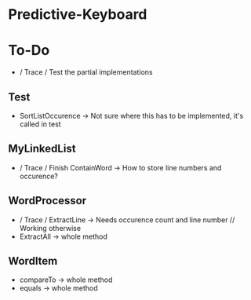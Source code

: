 # Predictive-Keyboard

# To-Do

* / Trace / Test the partial implementations

## Test

* SortListOccurence -> Not sure where this has to be implemented, it's called in test

## MyLinkedList

* / Trace / Finish ContainWord -> How to store line numbers and occurence?

## WordProcessor

* / Trace / ExtractLine -> Needs occurence count and line number // Working otherwise
* ExtractAll -> whole method

## WordItem
* compareTo -> whole method
* equals -> whole method
